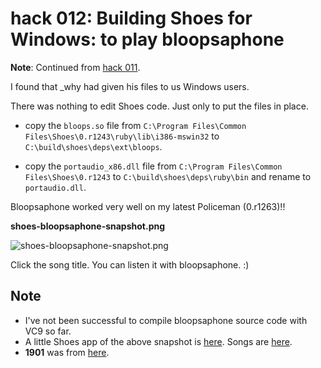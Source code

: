 hack 012: Building Shoes for Windows: to play bloopsaphone
==========================================================

**Note**: Continued from [hack 011](http://github.com/ashbb/shoes_hack_note/tree/master/md/hack011.md).

I found that \_why had given his files to us Windows users.

There was nothing to edit Shoes code. Just only to put the files in place.

- copy the `bloops.so` file from `C:\Program Files\Common Files\Shoes\0.r1243\ruby\lib\i386-mswin32` to `C:\build\shoes\deps\ext\bloops`.

- copy the `portaudio_x86.dll` file from `C:\Program Files\Common Files\Shoes\0.r1243` to `C:\build\shoes\deps\ruby\bin` and rename to `portaudio.dll`.

Bloopsaphone worked very well on my latest Policeman (0.r1263)!!

**shoes-bloopsaphone-snapshot.png**

![shoes-bloopsaphone-snapshot.png](http://github.com/ashbb/shoes_hack_note/raw/master/img/shoes-bloopsaphone-snapshot.png)

Click the song title. You can listen it with bloopsaphone. :)

Note
----

- I've not been successful to compile bloopsaphone source code with VC9 so far.
- A little Shoes app of the above snapshot is [here](http://github.com/ashbb/shoes_hack_note/blob/master/src/shoes_bloopsaphone_play_list.rb). Songs are [here](http://github.com/ashbb/shoes_hack_note/tree/master/src/songs/).
- **1901** was from [here](http://www.aanandprasad.com/1901).


